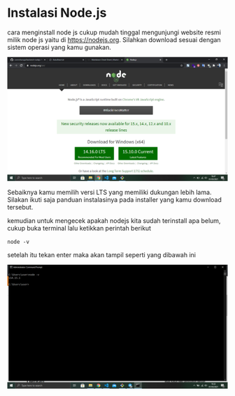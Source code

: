 Instalasi Node.js
=================

cara menginstall node js cukup mudah tinggal mengunjungi website resmi milik node js yaitu di https://nodejs.org. Silahkan download sesuai dengan sistem operasi yang kamu gunakan.

![Halaman Awal Nodejs](images/halaman_nodejs.png) 

Sebaiknya kamu memilih versi LTS yang memiliki dukungan lebih lama. Silakan ikuti saja panduan instalasinya pada installer yang kamu download tersebut.

kemudian untuk mengecek apakah nodejs kita sudah terinstall apa belum, cukup buka terminal lalu ketikkan perintah berikut
```
node -v 
```
setelah itu tekan enter maka akan tampil seperti yang dibawah ini

![](images/command1.png)